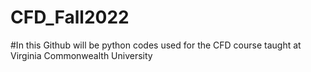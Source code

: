# CFD_Fall2022
#In this Github will be python codes used for the CFD course taught at Virginia Commonwealth University
